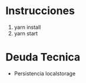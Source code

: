 # Instrucciones

 1) yarn install
 2) yarn start


# Deuda Tecnica
  - Persistencia localstorage
 

